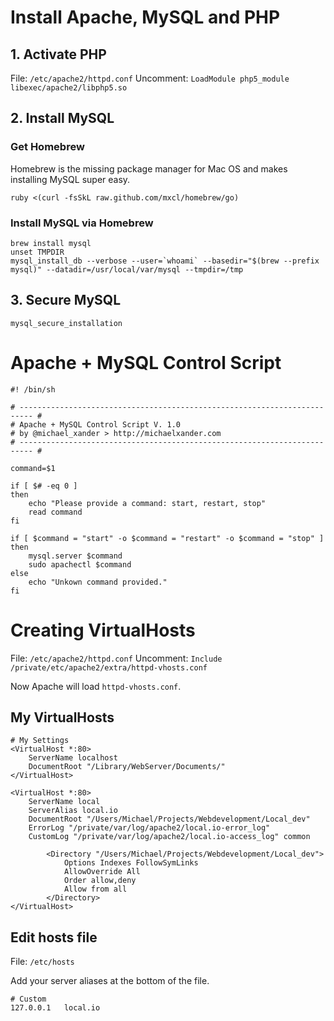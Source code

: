 # Install Apache, MySQL and PHP

## 1. Activate PHP

File: `/etc/apache2/httpd.conf`
Uncomment: `LoadModule php5_module libexec/apache2/libphp5.so`

## 2. Install MySQL

### Get Homebrew

Homebrew is the missing package manager for Mac OS and makes installing MySQL super easy.

```
ruby <(curl -fsSkL raw.github.com/mxcl/homebrew/go)
```

### Install MySQL via Homebrew

```
brew install mysql
unset TMPDIR
mysql_install_db --verbose --user=`whoami` --basedir="$(brew --prefix mysql)" --datadir=/usr/local/var/mysql --tmpdir=/tmp
```

## 3. Secure MySQL

```
mysql_secure_installation
```


# Apache + MySQL Control Script

```
#! /bin/sh

# ------------------------------------------------------------------------- #
# Apache + MySQL Control Script V. 1.0
# by @michael_xander > http://michaelxander.com
# ------------------------------------------------------------------------- #

command=$1

if [ $# -eq 0 ]
then
    echo "Please provide a command: start, restart, stop"
    read command
fi

if [ $command = "start" -o $command = "restart" -o $command = "stop" ]
then
    mysql.server $command
    sudo apachectl $command
else
    echo "Unkown command provided."
fi
```


# Creating VirtualHosts

File: `/etc/apache2/httpd.conf`
Uncomment: `Include /private/etc/apache2/extra/httpd-vhosts.conf`

Now Apache will load `httpd-vhosts.conf`.

## My VirtualHosts

```
# My Settings
<VirtualHost *:80>
    ServerName localhost
    DocumentRoot "/Library/WebServer/Documents/"
</VirtualHost>

<VirtualHost *:80>
    ServerName local
    ServerAlias local.io
    DocumentRoot "/Users/Michael/Projects/Webdevelopment/Local_dev"
    ErrorLog "/private/var/log/apache2/local.io-error_log"
    CustomLog "/private/var/log/apache2/local.io-access_log" common

        <Directory "/Users/Michael/Projects/Webdevelopment/Local_dev">
            Options Indexes FollowSymLinks
            AllowOverride All
            Order allow,deny
            Allow from all
        </Directory>
</VirtualHost>
```

## Edit hosts file

File: `/etc/hosts`

Add your server aliases at the bottom of the file.

```
# Custom
127.0.0.1	local.io
```